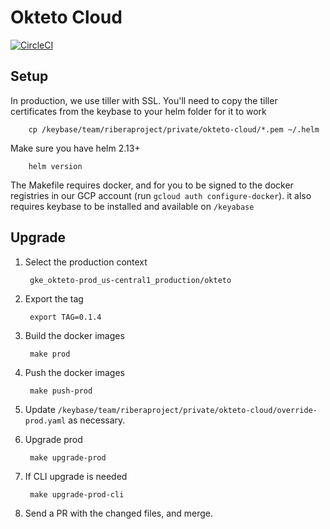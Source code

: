 # Okteto Cloud

[![CircleCI](https://circleci.com/gh/okteto/app/tree/master.svg?style=svg&circle-token=ab2352c40f7a50e3460e79219a2fb130a73f426c)](https://circleci.com/gh/okteto/app/tree/master)

## Setup
In production, we use tiller with SSL. You'll need to copy the tiller certificates from the keybase to your helm folder for it to work 

        cp /keybase/team/riberaproject/private/okteto-cloud/*.pem ~/.helm

Make sure you have helm 2.13+

        helm version

The Makefile requires docker, and for you to be signed to the docker registries in our GCP account (run `gcloud auth configure-docker`). it also requires keybase to be installed and available on `/keyabase`

## Upgrade
1. Select the production context 
        
        gke_okteto-prod_us-central1_production/okteto

1. Export the tag
        
        export TAG=0.1.4

1. Build the docker images
        
        make prod

1. Push the docker images 
        
        make push-prod

1. Update `/keybase/team/riberaproject/private/okteto-cloud/override-prod.yaml` as necessary.

1. Upgrade prod
        
        make upgrade-prod

1. If CLI upgrade is needed
        
        make upgrade-prod-cli

1. Send a PR with the changed files, and merge.

